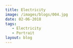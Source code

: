 ```yaml
---
title: Electricity
image: /images/blogs/004.jpg
date: 02-06-2018
tags:
   - Electricity
   - Portrait
layout: blog   
---
```

